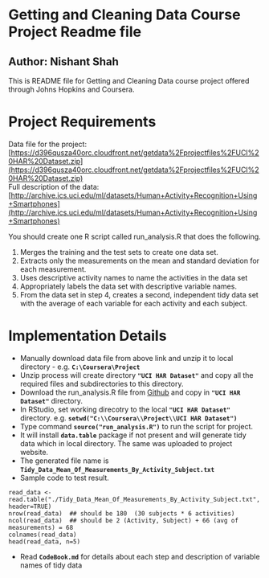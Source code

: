 # Getting and Cleaning Data Course Project Readme file
## Author: Nishant Shah

This is README file for Getting and Cleaning Data course project offered through Johns Hopkins and Coursera.

# Project Requirements
Data file for the project:  
[https://d396qusza40orc.cloudfront.net/getdata%2Fprojectfiles%2FUCI%20HAR%20Dataset.zip](https://d396qusza40orc.cloudfront.net/getdata%2Fprojectfiles%2FUCI%20HAR%20Dataset.zip)  
Full description of the data:  
[http://archive.ics.uci.edu/ml/datasets/Human+Activity+Recognition+Using+Smartphones](http://archive.ics.uci.edu/ml/datasets/Human+Activity+Recognition+Using+Smartphones)  

You should create one R script called run_analysis.R that does the following.   
1. Merges the training and the test sets to create one data set.  
2. Extracts only the measurements on the mean and standard deviation for each measurement.   
3. Uses descriptive activity names to name the activities in the data set  
4. Appropriately labels the data set with descriptive variable names.   
5. From the data set in step 4, creates a second, independent tidy data set with the average of each variable for each activity and each subject.  

# Implementation Details
* Manually download data file from above link and unzip it to local directory - e.g. **`C:\Coursera\Project`**  
* Unzip process will create directory **`"UCI HAR Dataset"`** and copy all the required files and subdirectories to this directory.  
* Download the run_analysis.R file from [Github](https://github.com/shahnish) and copy in **`"UCI HAR Dataset"`** directory.  
* In RStudio, set working direcotry to the local **`"UCI HAR Dataset"`** directory. e.g. **`setwd("C:\\Coursera\\Project\\UCI HAR Dataset")`**  
* Type command **`source("run_analysis.R")`** to run the script for project.  
* It will install **`data.table`** package if not present and will generate tidy data which in local directory. The same was uploaded to project website.  
* The generated file name is **`Tidy_Data_Mean_Of_Measurements_By_Activity_Subject.txt`** 
* Sample code to test result.  
```
read_data <- read.table("./Tidy_Data_Mean_Of_Measurements_By_Activity_Subject.txt", header=TRUE)
nrow(read_data)  ## should be 180  (30 subjects * 6 activities)
ncol(read_data)  ## should be 2 (Activity, Subject) + 66 (avg of measurements) = 68
colnames(read_data)
head(read_data, n=5)
```
* Read **`CodeBook.md`** for details about each step and description of variable names of tidy data  




